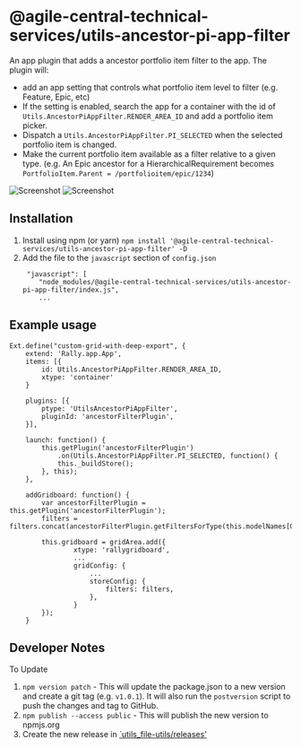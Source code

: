 # @agile-central-technical-services/utils-ancestor-pi-app-filter

An app plugin that adds a ancestor portfolio item filter to the app. The plugin will:
* add an app setting that controls what portfolio item level to filter (e.g. Feature, Epic, etc)
* If the setting is enabled, search the app for a container with the id of
`Utils.AncestorPiAppFilter.RENDER_AREA_ID` and add a portfolio item picker.
* Dispatch a `Utils.AncestorPiAppFilter.PI_SELECTED` when the selected portfolio item is changed.
* Make the current portfolio item available as a filter relative to a given type.
(e.g. An Epic ancestor for a HierarchicalRequirement becomes `PortfolioItem.Parent = /portfolioitem/epic/1234`)

![Screenshot](https://github.com/RallyTechServices/utils-ancestor-pi-app-filter/raw/master/screenshot1.png)
![Screenshot](https://github.com/RallyTechServices/utils-ancestor-pi-app-filter/raw/master/screenshot2.png)

## Installation
1. Install using npm (or yarn) `npm install '@agile-central-technical-services/utils-ancestor-pi-app-filter' -D`
2. Add the file to the `javascript` section of `config.json`
    ```
     "javascript": [
        "node_modules/@agile-central-technical-services/utils-ancestor-pi-app-filter/index.js",
        ...
    ```

## Example usage

```
Ext.define("custom-grid-with-deep-export", {
    extend: 'Rally.app.App',
    items: [{
        id: Utils.AncestorPiAppFilter.RENDER_AREA_ID,
        xtype: 'container'
    }
    
    plugins: [{
        ptype: 'UtilsAncestorPiAppFilter',
        pluginId: 'ancestorFilterPlugin',
    }],
    
    launch: function() {
        this.getPlugin('ancestorFilterPlugin')
            .on(Utils.AncestorPiAppFilter.PI_SELECTED, function() {
            this._buildStore();
        }, this);
    },
    
    addGridboard: function() {
        var ancestorFilterPlugin = this.getPlugin('ancestorFilterPlugin');
        filters = filters.concat(ancestorFilterPlugin.getFiltersForType(this.modelNames[0]));
        
        this.gridboard = gridArea.add({
                xtype: 'rallygridboard',
                ...
                gridConfig: {
                    ...
                    storeConfig: {
                        filters: filters,
                    },
                }
        });
    }
```

## Developer Notes
To Update
1. `npm version patch` - This will update the package.json to a new version and create a git tag (e.g. `v1.0.1`). It will also run the `postversion` script
to push the changes and tag to GitHub.
2. `npm publish --access public` - This will publish the new version to npmjs.org
3. Create the new release in [`utils_file-utils/releases'](https://github.com/RallyTechServices/utils_file-utils/releases)

